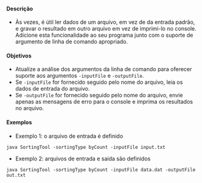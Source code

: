 #### Descrição
* Às vezes, é útil ler dados de um arquivo, em vez de da entrada padrão, e gravar o resultado em outro arquivo em vez de imprimi-lo no console. Adicione esta funcionalidade ao seu programa junto com o suporte de argumento de linha de comando apropriado.
#### Objetivos
* Atualize a análise dos argumentos da linha de comando para oferecer suporte aos argumentos ```-inputFile``` e ```-outputFile```.
* Se ```-inputFile``` for fornecido seguido pelo nome do arquivo, leia os dados de entrada do arquivo.
* Se ```-outputFile``` for fornecido seguido pelo nome do arquivo, envie apenas as mensagens de erro para o console e imprima os resultados no arquivo.
#### Exemplos
* Exemplo 1: o arquivo de entrada é definido
```
java SortingTool -sortingType byCount -inputFile input.txt
```
* Exemplo 2: arquivos de entrada e saída são definidos
```
java SortingTool -sortingType byCount -inputFile data.dat -outputFile out.txt
```